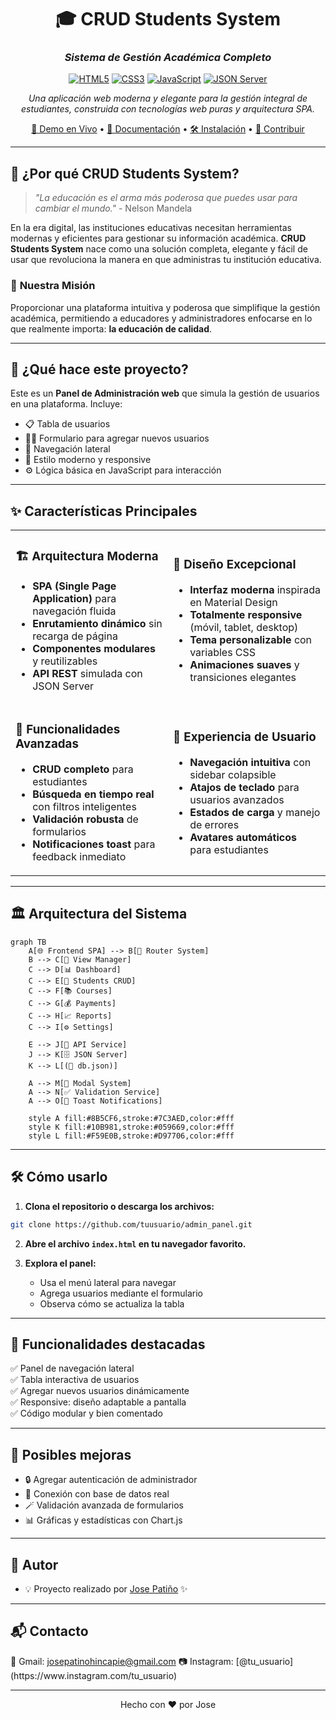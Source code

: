 
<div align="center">

# 🎓 CRUD Students System
### *Sistema de Gestión Académica Completo*

[![HTML5](https://img.shields.io/badge/HTML5-E34F26?style=for-the-badge&logo=html5&logoColor=white)](https://developer.mozilla.org/en-US/docs/Web/HTML)
[![CSS3](https://img.shields.io/badge/CSS3-1572B6?style=for-the-badge&logo=css3&logoColor=white)](https://developer.mozilla.org/en-US/docs/Web/CSS)
[![JavaScript](https://img.shields.io/badge/JavaScript-F7DF1E?style=for-the-badge&logo=javascript&logoColor=black)](https://developer.mozilla.org/en-US/docs/Web/JavaScript)
[![JSON Server](https://img.shields.io/badge/JSON_Server-000000?style=for-the-badge&logo=json&logoColor=white)](https://github.com/typicode/json-server)

*Una aplicación web moderna y elegante para la gestión integral de estudiantes, construida con tecnologías web puras y arquitectura SPA.*

[🚀 Demo en Vivo](#-instalación-rápida) • [📖 Documentación](#-características-principales) • [🛠️ Instalación](#-instalación-y-configuración) • [🤝 Contribuir](#-contribución)

</div>

---

## 🌟 **¿Por qué CRUD Students System?**

> *"La educación es el arma más poderosa que puedes usar para cambiar el mundo."* - Nelson Mandela

En la era digital, las instituciones educativas necesitan herramientas modernas y eficientes para gestionar su información académica. **CRUD Students System** nace como una solución completa, elegante y fácil de usar que revoluciona la manera en que administras tu institución educativa.

### 🎯 **Nuestra Misión**
Proporcionar una plataforma intuitiva y poderosa que simplifique la gestión académica, permitiendo a educadores y administradores enfocarse en lo que realmente importa: **la educación de calidad**.

---

## 🧠 ¿Qué hace este proyecto?

Este es un **Panel de Administración web** que simula la gestión de usuarios en una plataforma. Incluye:

- 📋 Tabla de usuarios
- 🧑‍💼 Formulario para agregar nuevos usuarios
- 🧭 Navegación lateral
- 🎨 Estilo moderno y responsive
- ⚙️ Lógica básica en JavaScript para interacción

---

## ✨ **Características Principales**

<table>
<tr>
<td width="50%">

### 🏗️ **Arquitectura Moderna**
- **SPA (Single Page Application)** para navegación fluida
- **Enrutamiento dinámico** sin recarga de página
- **Componentes modulares** y reutilizables
- **API REST** simulada con JSON Server

</td>
<td width="50%">

### 🎨 **Diseño Excepcional**
- **Interfaz moderna** inspirada en Material Design
- **Totalmente responsive** (móvil, tablet, desktop)
- **Tema personalizable** con variables CSS
- **Animaciones suaves** y transiciones elegantes

</td>
</tr>
<tr>
<td width="50%">

### 🔧 **Funcionalidades Avanzadas**
- **CRUD completo** para estudiantes
- **Búsqueda en tiempo real** con filtros inteligentes
- **Validación robusta** de formularios
- **Notificaciones toast** para feedback inmediato

</td>
<td width="50%">

### 🚀 **Experiencia de Usuario**
- **Navegación intuitiva** con sidebar colapsible
- **Atajos de teclado** para usuarios avanzados
- **Estados de carga** y manejo de errores
- **Avatares automáticos** para estudiantes

</td>
</tr>
</table>

---

## 🏛️ **Arquitectura del Sistema**

```mermaid
graph TB
    A[🌐 Frontend SPA] --> B[📡 Router System]
    B --> C[🎨 View Manager]
    C --> D[📊 Dashboard]
    C --> E[👥 Students CRUD]
    C --> F[📚 Courses]
    C --> G[💰 Payments]
    C --> H[📈 Reports]
    C --> I[⚙️ Settings]
    
    E --> J[🔧 API Service]
    J --> K[🗄️ JSON Server]
    K --> L[(📁 db.json)]
    
    A --> M[🎯 Modal System]
    A --> N[✅ Validation Service]
    A --> O[🔔 Toast Notifications]
    
    style A fill:#8B5CF6,stroke:#7C3AED,color:#fff
    style K fill:#10B981,stroke:#059669,color:#fff
    style L fill:#F59E0B,stroke:#D97706,color:#fff

```
---
## 🛠️ Cómo usarlo

1. **Clona el repositorio o descarga los archivos:**

```bash
git clone https://github.com/tuusuario/admin_panel.git
```

2. **Abre el archivo `index.html` en tu navegador favorito.**

3. **Explora el panel:**
   - Usa el menú lateral para navegar
   - Agrega usuarios mediante el formulario
   - Observa cómo se actualiza la tabla

---

## 🚀 Funcionalidades destacadas

✅ Panel de navegación lateral  
✅ Tabla interactiva de usuarios  
✅ Agregar nuevos usuarios dinámicamente  
✅ Responsive: diseño adaptable a pantalla  
✅ Código modular y bien comentado  

---

## 🌟 Posibles mejoras

- 🔒 Agregar autenticación de administrador
- 🧮 Conexión con base de datos real
- 🪄 Validación avanzada de formularios
- 📊 Gráficas y estadísticas con Chart.js

---

## 🙌 Autor

- 💡 Proyecto realizado por [Jose Patiño](https://www.linkedin.com/in/tu_usuario) ✨

---

## 📬 Contacto

<p align="left">
  📧 Gmail: <a href="mailto:tucorreo@gmail.com">josepatinohincapie@gmail.com</a>  
  📷 Instagram: [@tu_usuario](https://www.instagram.com/tu_usuario)  
</p>

---

<p align="center">
  Hecho con ❤️ por Jose
</p>
